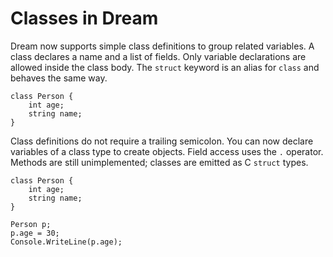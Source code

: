 # Classes in Dream

Dream now supports simple class definitions to group related variables.
A class declares a name and a list of fields. Only variable declarations
are allowed inside the class body.
The `struct` keyword is an alias for `class` and behaves the same way.

```
class Person {
    int age;
    string name;
}
```

Class definitions do not require a trailing semicolon. You can now declare
variables of a class type to create objects. Field access uses the `.` operator.
Methods are still unimplemented; classes are emitted as C `struct` types.

```
class Person {
    int age;
    string name;
}

Person p;
p.age = 30;
Console.WriteLine(p.age);
```
